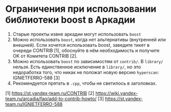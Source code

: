 Ограничения при использовании библиотеки boost в Аркадии
========================================================

1. Старые проекты извне аркадии могут использовать `boost`
2. Можно использовать `boost`, когда нет альтернативы (внутренней или внешней).
   Если хочется использовать boost, заведите тикет в очереди CONTRIB [1],
   обоснуйте в нём необходимость и получите OK от Комитета CONTRIB [2].
3. Можно использовать `boost` по зависимостям от `contrib/`. В `library/` нельзя.
   Есть единственное исключение в `library/`, но это недоработка того,
   что никак не положат новую версию `hyperscan`: IGNIETFERRO-588 [3]
4. Рекомендуется прятать в `.cpp`, чтобы не светилось в заголовках.

[1] https://st.yandex-team.ru/CONTRIB
[2] https://wiki.yandex-team.ru/arcadia/faq/add-to-contrib-howto/
[3] https://st.yandex-team.ru/IGNIETFERRO-588
